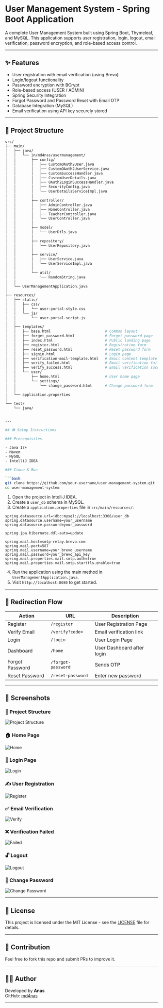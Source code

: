 
# User Management System - Spring Boot Application

A complete User Management System built using Spring Boot, Thymeleaf, and MySQL. This application supports user registration, login, logout, email verification, password encryption, and role-based access control.

---

## ✨ Features

- User registration with email verification (using Brevo)
- Login/logout functionality
- Password encryption with BCrypt
- Role-based access (USER / ADMIN)
- Spring Security Integration
- Forgot Password and Password Reset with Email OTP
- Database Integration (MySQL)
- Email verification using API key securely stored

---

## 📁 Project Structure

```bash
src/
├── main/
│   ├── java/
│   │   └── in/md4nas/usermanagement/
│   │       ├── config/
│   │       │   ├── CustomOAuth2User.java
│   │       │   ├── CustomOAuth2UserService.java
│   │       │   ├── CustomSuccessHandler.java
│   │       │   ├── CustomUserDetails.java
│   │       │   ├── OAuth2LoginSuccessHandler.java
│   │       │   ├── SecurityConfig.java
│   │       │   └── UserDetailsServiceImpl.java
│   │       │
│   │       ├── controller/
│   │       │   ├── AdminController.java
│   │       │   ├── HomeController.java
│   │       │   ├── TeacherController.java
│   │       │   └── UserController.java
│   │       │
│   │       ├── model/
│   │       │   └── UserDtls.java
│   │       │
│   │       ├── repository/
│   │       │   └── UserRepository.java
│   │       │
│   │       ├── service/
│   │       │   ├── UserService.java
│   │       │   └── UserServiceImpl.java
│   │       │
│   │       └── util/
│   │           └── RandomString.java
│   │
│   └── UserManagementApplication.java
│
├── resources/
│   ├── static/
│   │   ├── css/
│   │   │   └── user-portal-style.css
│   │   └── js/
│   │       └── user-portal-script.js
│   │
│   ├── templates/
│   │   ├── base.html                         # Common layout
│   │   ├── forget_password.html              # Forget password page
│   │   ├── index.html                        # Public landing page
│   │   ├── register.html                     # Registration form
│   │   ├── reset_password.html               # Reset password form
│   │   ├── signin.html                       # Login page
│   │   ├── verification-mail-template.html   # Email content template
│   │   ├── verify_failed.html                # Email verification failure
│   │   ├── verify_success.html               # Email verification success
│   │   └── user/
│   │       ├── home.html                     # User home page
│   │       └── settings/
│   │           └── change_password.html      # Change password form
│   │
│   └── application.properties
│
└── test/
    └── java/


---

## 🛠️ Setup Instructions

### Prerequisites

- Java 17+
- Maven
- MySQL
- IntelliJ IDEA

### Clone & Run

```bash
git clone https://github.com/your-username/user-management-system.git
cd user-management-system
```

1. Open the project in IntelliJ IDEA.
2. Create a `user_db` schema in MySQL.
3. Create a `application.properties` file in `src/main/resources/`:

```properties
spring.datasource.url=jdbc:mysql://localhost:3306/user_db
spring.datasource.username=your_username
spring.datasource.password=your_password

spring.jpa.hibernate.ddl-auto=update

spring.mail.host=smtp-relay.brevo.com
spring.mail.port=587
spring.mail.username=your_brevo_username
spring.mail.password=your_brevo_api_key
spring.mail.properties.mail.smtp.auth=true
spring.mail.properties.mail.smtp.starttls.enable=true
```

4. Run the application using the main method in `UserManagementApplication.java`.
5. Visit `http://localhost:8080` to get started.

---

## 🔐 Redirection Flow

| Action | URL | Description |
|-------|-----|-------------|
| Register | `/register` | User Registration Page |
| Verify Email | `/verify?code=` | Email verification link |
| Login | `/login` | User Login Page |
| Dashboard | `/home` | User Dashboard after login |
| Forgot Password | `/forgot-password` | Sends OTP |
| Reset Password | `/reset-password` | Enter new password |

---

## 📸 Screenshots

### 🔧 Project Structure
![Project Structure](screenshots/project-structure.png)

### 🏠 Home Page
![Home](screenshots/home-page.png)

### 🔐 Login Page
![Login](screenshots/login-page.png)

### ✍️ User Registration
![Register](screenshots/user-registration.png)

### ✅ Email Verification
![Verify](screenshots/email-verification.png)

### ❌ Verification Failed
![Failed](screenshots/verification-failed.png)

### 🔓 Logout
![Logout](screenshots/logout.png)

### 🔁 Change Password
![Change Password](screenshots/change-password.png)

---

## 📜 License

This project is licensed under the MIT License - see the [LICENSE](LICENSE) file for details.

---

## 🤝 Contribution

Feel free to fork this repo and submit PRs to improve it.

---

## 🙋‍♂️ Author

Developed by **Anas**  
GitHub: [md4nas](https://github.com/md4nas)

---


